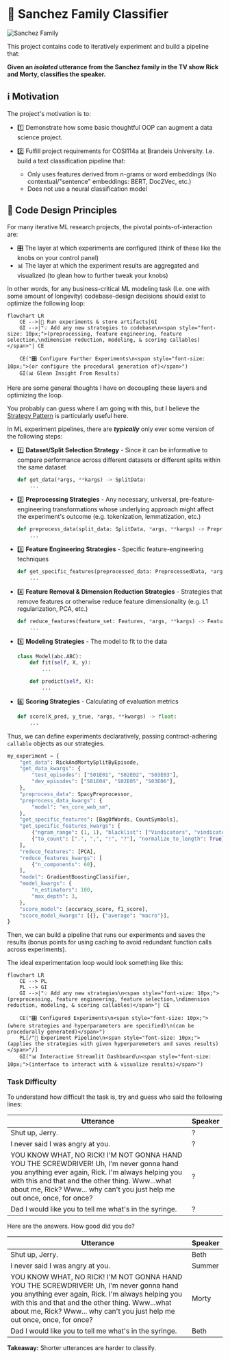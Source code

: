 # 🚀 Sanchez Family Classifier

![Sanchez Family](https://variety.com/wp-content/uploads/2022/08/Rick-and-Morty-Season-6.png?w=1000)

This project contains code to iteratively experiment and build a pipeline that:

**Given an _isolated_ utterance from the Sanchez family in the TV show Rick and Morty, classifies the speaker.**

## ℹ️ Motivation

The project's motivation is to:

- 1️⃣ Demonstrate how some basic thoughtful OOP can augment a data science project.

- 2️⃣ Fulfill project requirements for COSI114a at Brandeis University. I.e. build a text classification pipeline that:
  - Only uses features derived from n-grams or word embeddings (No contextual/"sentence" embeddings: BERT, Doc2Vec, etc.)
  - Does not use a neural classification model

## 🧱 Code Design Principles

For many iterative ML research projects, the pivotal points-of-interaction are:

- 🎛️ The layer at which experiments are configured (think of these like the knobs on your control panel)
- 📊 The layer at which the experiment results are aggregated and visualized (to glean how to further tweak your knobs)

In other words, for any business-critical ML modeling task (I.e. one with some amount of longevity) codebase-design decisions should exist to optimize the following loop:

```mermaid
flowchart LR
    CE -->|👾 Run experiments & store artifacts|GI
    GI -->|"💡 Add any new strategies to codebase\n<span style="font-size: 10px;">(preprocessing, feature engineering, feature selection,\ndimension reduction, modeling, & scoring callables)</span>"| CE

    CE("🎛️ Configure Further Experiments\n<span style="font-size: 10px;">(or configure the procedural generation of)</span>")
    GI(📊 Glean Insight From Results)
```

Here are some general thoughts I have on decoupling these layers and optimizing the loop.

You probably can guess where I am going with this, but I believe the [Strategy Pattern](https://en.wikipedia.org/wiki/Strategy_pattern) is particularly useful here.

In ML experiment pipelines, there are **_typically_** only ever some version of the following steps:

- 1️⃣ **Dataset/Split Selection Strategy** - Since it can be informative to compare performance across different datasets or different splits within the same dataset

    ```python
    def get_data(*args, **kargs) -> SplitData:
        ...
    ```

- 2️⃣ **Preprocessing Strategies** - Any necessary, universal, pre-feature-engineering transformations whose underlying approach might affect the experiment's outcome (e.g. tokenization, lemmatization, etc.)

    ```python
    def preprocess_data(split_data: SplitData, *args, **kargs) -> PreprocessedData:
        ...
    ```

- 3️⃣ **Feature Engineering Strategies** - Specific feature-engineering techniques

    ```python
    def get_specific_features(preprocessed_data: PreprocessedData, *args, **kargs) -> SpecificFeatures:
        ...
    ```

- 4️⃣ **Feature Removal & Dimension Reduction Strategies** - Strategies that remove features or otherwise reduce feature dimensionality (e.g. L1 regularization, PCA, etc.)

    ```python
    def reduce_features(feature_set: Features, *args, **kargs) -> Features:
        ...
    ```

- 5️⃣ **Modeling Strategies** - The model to fit to the data

    ```python
    class Model(abc.ABC):
        def fit(self, X, y):
            ...

        def predict(self, X):
            ...
    ```

- 6️⃣ **Scoring Strategies** - Calculating of evaluation metrics

    ```python
    def score(X_pred, y_true, *args, **kwargs) -> float:
        ...
    ```

Thus, we can define experiments declaratively, passing contract-adhering `callable` objects as our strategies.

```python
my_experiment = {
    "get_data": RickAndMortySplitByEpisode,
    "get_data_kwargs": {
        "test_episodes": ["S01E01", "S02E02", "S03E03"],
        "dev_episodes": ["S01E04", "S02E05", "S03E06"],
    },
    "preprocess_data": SpacyPreprocessor,
    "preprocess_data_kwargs": {
        "model": "en_core_web_sm",
    },
    "get_specific_features": [BagOfWords, CountSymbols],
    "get_specific_features_kwargs": [
        {"ngram_range": (1, 1), "blacklist": ["Vindicators", "vindicators"]},
        {"to_count": [".", ",", "!", "?"], "normalize_to_length": True},
    ],
    "reduce_features": [PCA],
    "reduce_features_kwargs": [
        {"n_components": 60},
    ],
    "model": GradientBoostingClassifier,
    "model_kwargs": {
        "n_estimators": 100,
        "max_depth": 3,
    },
    "score_model": [accuracy_score, f1_score],
    "score_model_kwargs": [{}, {"average": "macro"}],
}
```

Then, we can build a pipeline that runs our experiments and saves the results (bonus points for using caching to avoid redundant function calls across experiments).

The ideal experimentation loop would look something like this:

```mermaid
flowchart LR
    CE --> PL
    PL --> GI
    GI -->|"💡 Add any new strategies\n<span style="font-size: 10px;">(preprocessing, feature engineering, feature selection,\ndimension reduction, modeling, & scoring callables)</span>"| CE

    CE("🎛️ Configured Experiments\n<span style="font-size: 10px;">(where strategies and hyperparameters are specified)\n(can be procedurally generated)</span>")
    PL[/"👾 Experiment Pipeline\n<span style="font-size: 10px;">(applies the strategies with given hyperparemeters and saves results)</span>"/]
    GI("📊 Interactive Streamlit Dashboard\n<span style="font-size: 10px;">(interface to interact with & visualize results)</span>")
```

### Task Difficulty

To understand how difficult the task is, try and guess who said the following lines:

| Utterance | Speaker |
| --- | --- |
| Shut up, Jerry. | ? |
| I never said I was angry at you. | ? |
| YOU KNOW WHAT, NO RICK! I'M NOT GONNA HAND YOU THE SCREWDRIVER! Uh, I'm never gonna hand you anything ever again, Rick.  I'm always helping you with this and that and the other thing. Www...what about me, Rick? Www... why can't you just help me out once, once, for once? | ? |
| Dad I would like you to tell me what's in the syringe. | ? |

Here are the answers. How good did you do?

| Utterance | Speaker |
| --- | --- |
| Shut up, Jerry. | Beth |
| I never said I was angry at you. | Summer |
| YOU KNOW WHAT, NO RICK! I'M NOT GONNA HAND YOU THE SCREWDRIVER! Uh, I'm never gonna hand you anything ever again, Rick.  I'm always helping you with this and that and the other thing. Www...what about me, Rick? Www... why can't you just help me out once, once, for once? | Morty |
| Dad I would like you to tell me what's in the syringe. | Beth |

**Takeaway:** Shorter utterances are harder to classify.
